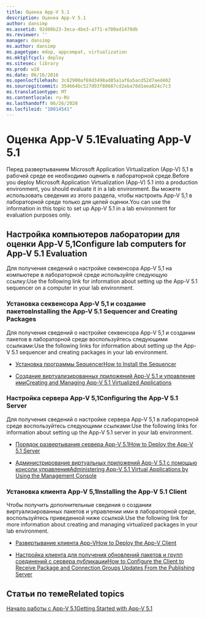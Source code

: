 ```yaml
---
title: Оценка App-V 5.1
description: Оценка App-V 5.1
author: dansimp
ms.assetid: 92d80b23-3eca-4be3-a771-e700ad1470db
ms.reviewer: ''
manager: dansimp
ms.author: dansimp
ms.pagetype: mdop, appcompat, virtualization
ms.mktglfcycl: deploy
ms.sitesec: library
ms.prod: w10
ms.date: 06/16/2016
ms.openlocfilehash: 3c82900af69d3498ad85a1af6a5acd52d7aed402
ms.sourcegitcommit: 354664bc527d93f80687cd2eba70d1eea024c7c3
ms.translationtype: MT
ms.contentlocale: ru-RU
ms.lasthandoff: 06/26/2020
ms.locfileid: "10814541"
---
```

# <span data-ttu-id="5bf97-103">Оценка App-V 5.1</span><span class="sxs-lookup"><span data-stu-id="5bf97-103">Evaluating App-V 5.1</span></span>


<span data-ttu-id="5bf97-104">Перед развертыванием Microsoft Application Virtualization (App-V) 5,1 в рабочей среде ее необходимо оценить в лабораторной среде.</span><span class="sxs-lookup"><span data-stu-id="5bf97-104">Before you deploy Microsoft Application Virtualization (App-V) 5.1 into a production environment, you should evaluate it in a lab environment.</span></span> <span data-ttu-id="5bf97-105">Вы можете использовать сведения из этого раздела, чтобы настроить App-V 5,1 в лабораторной среде только для целей оценки.</span><span class="sxs-lookup"><span data-stu-id="5bf97-105">You can use the information in this topic to set up App-V 5.1 in a lab environment for evaluation purposes only.</span></span>

## <span data-ttu-id="5bf97-106">Настройка компьютеров лаборатории для оценки App-V 5,1</span><span class="sxs-lookup"><span data-stu-id="5bf97-106">Configure lab computers for App-V 5.1 Evaluation</span></span>


<span data-ttu-id="5bf97-107">Для получения сведений о настройке секвенсора App-V 5,1 на компьютере в лабораторной среде используйте следующую ссылку:</span><span class="sxs-lookup"><span data-stu-id="5bf97-107">Use the following link for information about setting up the App-V 5.1 sequencer on a computer in your lab environment.</span></span>

### <span data-ttu-id="5bf97-108">Установка секвенсора App-V 5,1 и создание пакетов</span><span class="sxs-lookup"><span data-stu-id="5bf97-108">Installing the App-V 5.1 Sequencer and Creating Packages</span></span>

<span data-ttu-id="5bf97-109">Для получения сведений о настройке секвенсора App-V 5,1 и создании пакетов в лабораторной среде воспользуйтесь следующими ссылками:</span><span class="sxs-lookup"><span data-stu-id="5bf97-109">Use the following links for information about setting up the App-V 5.1 sequencer and creating packages in your lab environment.</span></span>

-   [<span data-ttu-id="5bf97-110">Установка программы Sequencer</span><span class="sxs-lookup"><span data-stu-id="5bf97-110">How to Install the Sequencer</span></span>](how-to-install-the-sequencer-51beta-gb18030.md)

-   [<span data-ttu-id="5bf97-111">Создание виртуализированных приложений App-V 5.1 и управление ими</span><span class="sxs-lookup"><span data-stu-id="5bf97-111">Creating and Managing App-V 5.1 Virtualized Applications</span></span>](creating-and-managing-app-v-51-virtualized-applications.md)

### <a href="" id="configuring-the-app-v-5-1-server-"></a><span data-ttu-id="5bf97-112">Настройка сервера App-V 5,1</span><span class="sxs-lookup"><span data-stu-id="5bf97-112">Configuring the App-V 5.1 Server</span></span>

<span data-ttu-id="5bf97-113">Для получения сведений о настройке сервера App-V 5,1 в лабораторной среде воспользуйтесь следующими ссылками:</span><span class="sxs-lookup"><span data-stu-id="5bf97-113">Use the following links for information about setting up the App-V 5.1 server in your lab environment.</span></span>

-   [<span data-ttu-id="5bf97-114">Порядок развертывания сервера App-V 5.1</span><span class="sxs-lookup"><span data-stu-id="5bf97-114">How to Deploy the App-V 5.1 Server</span></span>](how-to-deploy-the-app-v-51-server.md)

-   [<span data-ttu-id="5bf97-115">Администрирование виртуальных приложений App-V 5.1 с помощью консоли управления</span><span class="sxs-lookup"><span data-stu-id="5bf97-115">Administering App-V 5.1 Virtual Applications by Using the Management Console</span></span>](administering-app-v-51-virtual-applications-by-using-the-management-console.md)

### <span data-ttu-id="5bf97-116">Установка клиента App-V 5,1</span><span class="sxs-lookup"><span data-stu-id="5bf97-116">Installing the App-V 5.1 Client</span></span>

<span data-ttu-id="5bf97-117">Чтобы получить дополнительные сведения о создании виртуализированных пакетов и управлении ими в лабораторной среде, воспользуйтесь приведенной ниже ссылкой.</span><span class="sxs-lookup"><span data-stu-id="5bf97-117">Use the following link for more information about creating and managing virtualized packages in your lab environment.</span></span>

-   [<span data-ttu-id="5bf97-118">Развертывание клиента App-V</span><span class="sxs-lookup"><span data-stu-id="5bf97-118">How to Deploy the App-V Client</span></span>](how-to-deploy-the-app-v-client-51gb18030.md)

-   [<span data-ttu-id="5bf97-119">Настройка клиента для получения обновлений пакетов и групп соединений с сервера публикации</span><span class="sxs-lookup"><span data-stu-id="5bf97-119">How to Configure the Client to Receive Package and Connection Groups Updates From the Publishing Server</span></span>](how-to-configure-the-client-to-receive-package-and-connection-groups-updates-from-the-publishing-server-51.md)






## <span data-ttu-id="5bf97-120">Статьи по теме</span><span class="sxs-lookup"><span data-stu-id="5bf97-120">Related topics</span></span>


[<span data-ttu-id="5bf97-121">Начало работы с App-V 5.1</span><span class="sxs-lookup"><span data-stu-id="5bf97-121">Getting Started with App-V 5.1</span></span>](getting-started-with-app-v-51.md)

 

 





